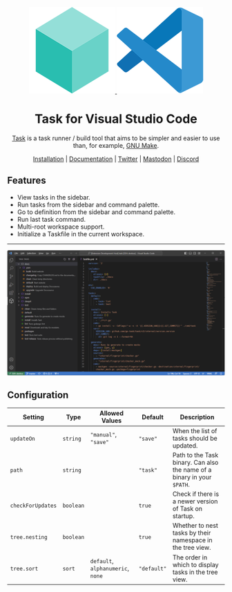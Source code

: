 <div align="center">
  <a href="https://taskfile.dev">
    <img src="./res/task.png" />
  </a>
  <a href="https://taskfile.dev">
    <img src="./res/vscode.png"/>
  </a>

  <h1>Task for Visual Studio Code</h1>

  <p>
    <a href="https://taskfile.dev">Task</a> is a task runner / build tool that aims to be simpler and easier to use than, for example, <a href="https://www.gnu.org/software/make/">GNU Make<a>.
  </p>

  <p>
    <a href="https://taskfile.dev/installation/">Installation</a> | <a href="https://taskfile.dev/usage/">Documentation</a> | <a href="https://twitter.com/taskfiledev">Twitter</a> | <a href="https://fosstodon.org/@task">Mastodon</a> | <a href="https://discord.gg/6TY36E39UK">Discord</a>
  </p>
</div>

## Features

- View tasks in the sidebar.
- Run tasks from the sidebar and command palette.
- Go to definition from the sidebar and command palette.
- Run last task command.
- Multi-root workspace support.
- Initialize a Taskfile in the current workspace.

---

![Task for Visual Studio Code Preview](./res/preview.png)

## Configuration

| Setting           | Type      | Allowed Values                    | Default     | Description                                                             |
| ----------------- | --------- | --------------------------------- | ----------- | ----------------------------------------------------------------------- |
| `updateOn`        | `string`  | `"manual"`, `"save"`              | `"save"`    | When the list of tasks should be updated.                               |
| `path`            | `string`  |                                   | `"task"`    | Path to the Task binary. Can also the name of a binary in your `$PATH`. |
| `checkForUpdates` | `boolean` |                                   | `true`      | Check if there is a newer version of Task on startup.                   |
| `tree.nesting`    | `boolean` |                                   | `true`      | Whether to nest tasks by their namespace in the tree view.              |
| `tree.sort`       | `sort`    | `default`, `alphanumeric`, `none` | `"default"` | The order in which to display tasks in the tree view.                   |
